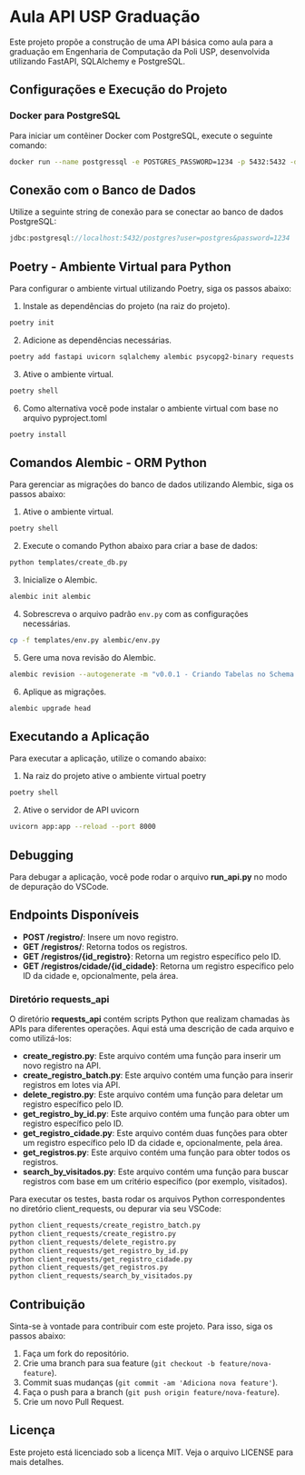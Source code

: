 # Aula API USP Graduação

Este projeto propõe a construção de uma API básica como aula para a graduação em Engenharia de Computação da Poli USP, desenvolvida utilizando FastAPI, SQLAlchemy e PostgreSQL.

## Configurações e Execução do Projeto

### Docker para PostgreSQL

Para iniciar um contêiner Docker com PostgreSQL, execute o seguinte comando:

```sh
docker run --name postgressql -e POSTGRES_PASSWORD=1234 -p 5432:5432 -d postgres 
```

## Conexão com o Banco de Dados

Utilize a seguinte string de conexão para se conectar ao banco de dados PostgreSQL:

```java
jdbc:postgresql://localhost:5432/postgres?user=postgres&password=1234
```

## Poetry - Ambiente Virtual para Python

Para configurar o ambiente virtual utilizando Poetry, siga os passos abaixo:

1. Instale as dependências do projeto (na raiz do projeto).

```sh
poetry init
```

2. Adicione as dependências necessárias.

```sh
poetry add fastapi uvicorn sqlalchemy alembic psycopg2-binary requests
```

3. Ative o ambiente virtual.

```sh
poetry shell
```

6. Como alternativa você pode instalar o ambiente virtual com base no arquivo pyproject.toml
```sh
poetry install
```


## Comandos Alembic - ORM Python

Para gerenciar as migrações do banco de dados utilizando Alembic, siga os passos abaixo:

1. Ative o ambiente virtual.
```sh
poetry shell
```
2. Execute o comando Python abaixo para criar a base de dados:
```sh
python templates/create_db.py
```

3. Inicialize o Alembic.
```sh
alembic init alembic
```

4. Sobrescreva o arquivo padrão `env.py` com as configurações necessárias.
```sh
cp -f templates/env.py alembic/env.py 
```

5. Gere uma nova revisão do Alembic.
```sh
alembic revision --autogenerate -m "v0.0.1 - Criando Tabelas no Schema API" 
```

6. Aplique as migrações.
```sh
alembic upgrade head
```


## Executando a Aplicação

Para executar a aplicação, utilize o comando abaixo:
1. Na raiz do projeto ative o ambiente virtual poetry
```sh
poetry shell
```

2. Ative o servidor de API uvicorn
```sh
uvicorn app:app --reload --port 8000
```

## Debugging

Para debugar a aplicação, você pode rodar o arquivo **run_api.py** no modo de depuração do VSCode.

## Endpoints Disponíveis

- **POST /registro/**: Insere um novo registro.
- **GET /registros/**: Retorna todos os registros.
- **GET /registros/{id_registro}**: Retorna um registro específico pelo ID.
- **GET /registros/cidade/{id_cidade}**: Retorna um registro específico pelo ID da cidade e, opcionalmente, pela área.


### Diretório requests_api

O diretório **requests_api** contém scripts Python que realizam chamadas às APIs para diferentes operações. Aqui está uma descrição de cada arquivo e como utilizá-los:

- **create_registro.py**: Este arquivo contém uma função para inserir um novo registro na API.
- **create_registro_batch.py**: Este arquivo contém uma função para inserir registros em lotes via API.
- **delete_registro.py**: Este arquivo contém uma função para deletar um registro específico pelo ID.
- **get_registro_by_id.py**: Este arquivo contém uma função para obter um registro específico pelo ID.
- **get_registro_cidade.py**: Este arquivo contém duas funções para obter um registro específico pelo ID da cidade e, opcionalmente, pela área.
- **get_registros.py**: Este arquivo contém uma função para obter todos os registros.
- **search_by_visitados.py**: Este arquivo contém uma função para buscar registros com base em um critério específico (por exemplo, visitados).

  

Para executar os testes, basta rodar os arquivos Python correspondentes no diretório client_requests, ou depurar via seu VSCode:
```sh
python client_requests/create_registro_batch.py
python client_requests/create_registro.py
python client_requests/delete_registro.py
python client_requests/get_registro_by_id.py
python client_requests/get_registro_cidade.py
python client_requests/get_registros.py
python client_requests/search_by_visitados.py
```

## Contribuição

Sinta-se à vontade para contribuir com este projeto. Para isso, siga os passos abaixo:

1. Faça um fork do repositório.
2. Crie uma branch para sua feature (`git checkout -b feature/nova-feature`).
3. Commit suas mudanças (`git commit -am 'Adiciona nova feature'`).
4. Faça o push para a branch (`git push origin feature/nova-feature`).
5. Crie um novo Pull Request.

## Licença

Este projeto está licenciado sob a licença MIT. Veja o arquivo LICENSE para mais detalhes.

